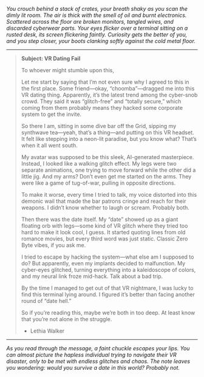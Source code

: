 *You crouch behind a stack of crates, your breath shaky as you scan the dimly lit room. The air is thick with the smell of oil and burnt electronics. Scattered across the floor are broken monitors, tangled wires, and discarded cyberwear parts. Your eyes flicker over a terminal sitting on a rusted desk, its screen flickering faintly. Curiosity gets the better of you, and you step closer, your boots clanking softly against the cold metal floor.*

---

> **Subject: VR Dating Fail**
>
> To whoever might stumble upon this,
>
> Let me start by saying that I’m not even sure why I agreed to this in the first place. Some friend—okay, “choomba”—dragged me into this VR dating thing. Apparently, it’s the latest trend among the cyber-snob crowd. They said it was “glitch-free” and “totally secure,” which coming from them probably means they hacked some corporate system to get the invite.
>
> So there I am, sitting in some dive bar off the Grid, sipping my synthwave tea—yeah, that’s a thing—and putting on this VR headset. It felt like stepping into a neon-lit paradise, but you know what? That’s when it all went south.
>
> My avatar was supposed to be this sleek, AI-generated masterpiece. Instead, I looked like a walking glitch effect. My legs were two separate animations, one trying to move forward while the other did a little jig. And my arms? Don’t even get me started on the arms. They were like a game of tug-of-war, pulling in opposite directions.
>
> To make it worse, every time I tried to talk, my voice distorted into this demonic wail that made the bar patrons cringe and reach for their weapons. I didn’t know whether to laugh or scream. Probably both.
>
> Then there was the date itself. My “date” showed up as a giant floating orb with legs—some kind of VR glitch where they tried too hard to make it look cool, I guess. It started quoting lines from old romance movies, but every third word was just static. Classic Zero Byte vibes, if you ask me.
>
> I tried to escape by hacking the system—what else am I supposed to do? But apparently, even my implants decided to malfunction. My cyber-eyes glitched, turning everything into a kaleidoscope of colors, and my neural link froze mid-hack. Talk about a bad trip.
>
> By the time I managed to get out of that VR nightmare, I was lucky to find this terminal lying around. I figured it’s better than facing another round of “date hell.”
>
> So if you’re reading this, maybe we’re both in too deep. At least know that you’re not alone in the struggle.
>
> - Lethia Walker

---

*As you read through the message, a faint chuckle escapes your lips. You can almost picture the hapless individual trying to navigate their VR disaster, only to be met with endless glitches and chaos. The note leaves you wondering: would you survive a date in this world? Probably not.*